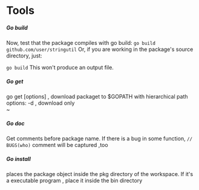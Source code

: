 # Tools

##### Go build
Now, test that the package compiles with go build:
`go build github.com/user/stringutil`
Or, if you are working in the package's source directory, just:

`go build`
This won't produce an output file.


##### Go get
go get [options] <package> , download packaget to $GOPATH with hierarchical path
options:
-d , download only                                                               
~                                   


##### Go doc
Get comments before package name. If there is a bug in some function, `// BUGS(who)` comment will be captured ,too


##### Go install
places the package object inside the pkg directory of the workspace.
If it's a executable program , place it inside the bin directory
